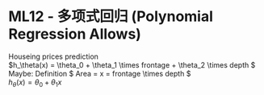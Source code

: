 # ML12 - 多项式回归 (Polynomial Regression Allows)

Houseing prices prediction  
$h_\theta(x) = \theta_0 + \theta_1 \times frontage + \theta_2 \times depth $  
Maybe: Definition $ Area = x =  frontage \times depth $  
$h_\theta(x) = \theta_0 + \theta_1x$